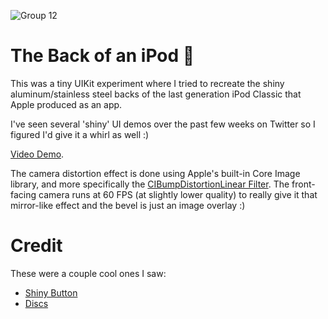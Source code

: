 
![Group 12](https://user-images.githubusercontent.com/7917503/230648268-4c3de4e4-b63b-4e22-a5b2-0cde9d02e176.png)


# The Back of an iPod 🪩

This was a tiny UIKit experiment where I tried to recreate the shiny aluminum/stainless steel backs of the last generation iPod Classic that Apple produced as an app.

I've seen several 'shiny' UI demos over the past few weeks on Twitter so I figured I'd give it a whirl as well :)

[Video Demo](https://i.imgur.com/AJgrdQm.mp4).

The camera distortion effect is done using Apple's built-in Core Image library, and more specifically the [CIBumpDistortionLinear Filter](https://developer.apple.com/library/archive/documentation/GraphicsImaging/Reference/CoreImageFilterReference/index.html#//apple_ref/doc/filter/ci/CIBumpDistortionLinear). The front-facing camera runs at 60 FPS (at slightly lower quality) to really give it that mirror-like effect and the bevel is just an image overlay :)


# Credit

These were a couple cool ones I saw:

* [Shiny Button](https://twitter.com/alexwidua/status/1630998774247030786?s=20)
* [Discs](https://twitter.com/itsdpark/status/1625245210774056962?s=20)

